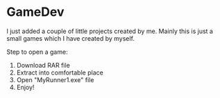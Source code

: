 # GameDev
I just added a couple of little projects created by me. Mainly this is just a small games which I have created by myself. 


Step to open a game:
1) Download RAR file
2) Extract into comfortable place
3) Open "MyRunner1.exe" file
4) Enjoy!
